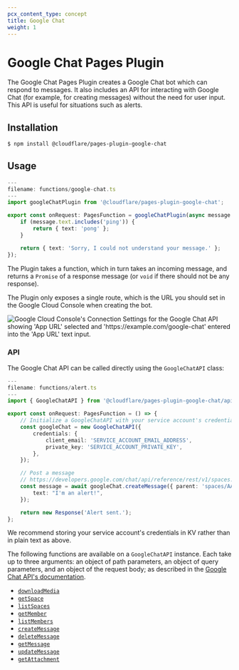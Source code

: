 ```yaml
---
pcx_content_type: concept
title: Google Chat
weight: 1
---
```


# Google Chat Pages Plugin

The Google Chat Pages Plugin creates a Google Chat bot which can respond to messages. It also includes an API for interacting with Google Chat (for example, for creating messages) without the need for user input. This API is useful for situations such as alerts.

## Installation

```sh
$ npm install @cloudflare/pages-plugin-google-chat
```

## Usage

```ts
---
filename: functions/google-chat.ts
---
import googleChatPlugin from '@cloudflare/pages-plugin-google-chat';

export const onRequest: PagesFunction = googleChatPlugin(async message => {
	if (message.text.includes('ping')) {
		return { text: 'pong' };
	}

	return { text: 'Sorry, I could not understand your message.' };
});
```

The Plugin takes a function, which in turn takes an incoming message, and returns a `Promise` of a response message (or `void` if there should not be any response).

The Plugin only exposes a single route, which is the URL you should set in the Google Cloud Console when creating the bot.

![Google Cloud Console's Connection Settings for the Google Chat API showing 'App URL' selected and 'https://example.com/google-chat' entered into the 'App URL' text input.](/pages/platform/functions/plugins/google-chat.png)

### API

The Google Chat API can be called directly using the `GoogleChatAPI` class:

```ts
---
filename: functions/alert.ts
---
import { GoogleChatAPI } from '@cloudflare/pages-plugin-google-chat/api';

export const onRequest: PagesFunction = () => {
	// Initialize a GoogleChatAPI with your service account's credentials
	const googleChat = new GoogleChatAPI({
		credentials: {
			client_email: 'SERVICE_ACCOUNT_EMAIL_ADDRESS',
			private_key: 'SERVICE_ACCOUNT_PRIVATE_KEY',
		},
	});

	// Post a message
	// https://developers.google.com/chat/api/reference/rest/v1/spaces.messages/create
	const message = await googleChat.createMessage({ parent: 'spaces/AAAAAAAAAAA' }, undefined, {
		text: "I'm an alert!",
	});

	return new Response('Alert sent.');
};
```

We recommend storing your service account's credentials in KV rather than in plain text as above.

The following functions are available on a `GoogleChatAPI` instance. Each take up to three arguments: an object of path parameters, an object of query parameters, and an object of the request body; as described in the [Google Chat API's documentation](https://developers.google.com/chat/api/reference/rest).

- [`downloadMedia`](https://developers.google.com/chat/api/reference/rest/v1/media/download)
- [`getSpace`](https://developers.google.com/chat/api/reference/rest/v1/spaces/get)
- [`listSpaces`](https://developers.google.com/chat/api/reference/rest/v1/spaces/list)
- [`getMember`](https://developers.google.com/chat/api/reference/rest/v1/spaces.members/get)
- [`listMembers`](https://developers.google.com/chat/api/reference/rest/v1/spaces.members/list)
- [`createMessage`](https://developers.google.com/chat/api/reference/rest/v1/spaces.messages/create)
- [`deleteMessage`](https://developers.google.com/chat/api/reference/rest/v1/spaces.messages/delete)
- [`getMessage`](https://developers.google.com/chat/api/reference/rest/v1/spaces.messages/get)
- [`updateMessage`](https://developers.google.com/chat/api/reference/rest/v1/spaces.messages/update)
- [`getAttachment`](https://developers.google.com/chat/api/reference/rest/v1/spaces.messages.attachments/get)
